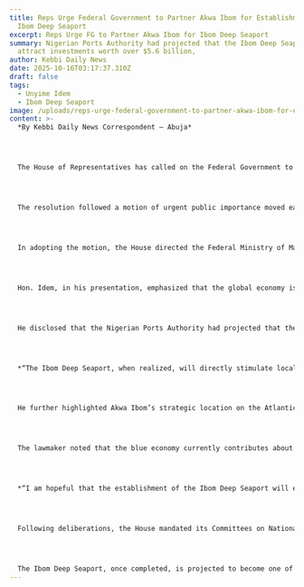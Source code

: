 ```yaml
---
title: Reps Urge Federal Government to Partner Akwa Ibom for Establishment of
  Ibom Deep Seaport
excerpt: Reps Urge FG to Partner Akwa Ibom for Ibom Deep Seaport
summary: Nigerian Ports Authority had projected that the Ibom Deep Seaport could
  attract investments worth over $5.6 billion,
author: Kebbi Daily News
date: 2025-10-16T03:17:37.310Z
draft: false
tags:
  - Unyime Idem
  - Ibom Deep Seaport
image: /uploads/reps-urge-federal-government-to-partner-akwa-ibom-for-establishment-of-ibom-deep-seaport.jpg
content: >-
  *By Kebbi Daily News Correspondent – Abuja*




  The House of Representatives has called on the Federal Government to collaborate with the Akwa Ibom State Government for the establishment and realization of the long-awaited Ibom Deep Seaport, a project expected to transform Nigeria’s maritime and export economy.




  The resolution followed a motion of urgent public importance moved earlier today by Hon. Unyime Idem, representing Ukanafun/Oruk Anam Federal Constituency, and co-sponsored by the other nine members of the Akwa Ibom caucus.




  In adopting the motion, the House directed the Federal Ministry of Marine and Blue Economy, the Nigerian Ports Authority (NPA), the Nigerian Maritime Administration and Safety Agency (NIMASA), and other relevant agencies to work in partnership with the Akwa Ibom State Government to actualize the project.




  Hon. Idem, in his presentation, emphasized that the global economy is increasingly driven by marine trade and the blue economy — which involves the sustainable use of ocean resources for economic growth, improved livelihoods, and job creation. He lamented that Akwa Ibom’s vast ocean resources remain largely untapped, resulting in lost investment opportunities and reduced economic potential.




  He disclosed that the Nigerian Ports Authority had projected that the Ibom Deep Seaport could attract investments worth over $5.6 billion, noting that the project’s prolonged delay has hindered the development of intermodal transport systems and limited Nigeria’s participation in the global blue economy.




  *“The Ibom Deep Seaport, when realized, will directly stimulate local economies, create thousands of jobs, catalyze industrial growth, strengthen maritime value chains, and support the implementation of Export Processing Zones (EPZ) blueprints,” Idem said.*




  He further highlighted Akwa Ibom’s strategic location on the Atlantic coastline and its abundance of exportable commodities such as cocoa, palm oil, cassava, rubber, fish, and seafood, alongside solid minerals like crude oil, gas, kaolin, and limestone. According to him, these natural advantages position the state as a viable hub for export-driven industrialization and blue economy expansion.




  The lawmaker noted that the blue economy currently contributes about 2% to Nigeria’s Gross Domestic Product (GDP), and that President Bola Tinubu’s administration has set a strategic goal to increase this contribution to between 5% and 10%. He expressed optimism that the realization of the Ibom Deep Seaport would be instrumental in achieving this national target.




  *“I am hopeful that the establishment of the Ibom Deep Seaport will expand haulage networks, boost export capacity, attract foreign direct investments, and significantly grow Nigeria’s GDP,” he added.*




  Following deliberations, the House mandated its Committees on National Planning and Economic Development, Ports and Harbours, Finance, and Shipping Services to undertake an oversight visit to the proposed project site in Akwa Ibom State. The committees are expected to assess progress and provide recommendations to facilitate the project’s speedy implementation.




  The Ibom Deep Seaport, once completed, is projected to become one of West Africa’s largest and most advanced maritime facilities — a gateway for trade, industry, and economic diversification for both Akwa Ibom State and the nation at large.
---
```

